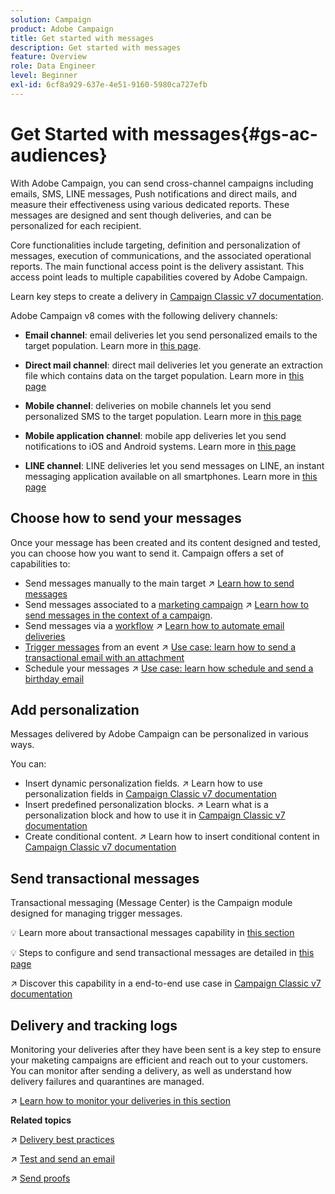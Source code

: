 ```yaml
---
solution: Campaign
product: Adobe Campaign
title: Get started with messages
description: Get started with messages
feature: Overview
role: Data Engineer
level: Beginner
exl-id: 6cf8a929-637e-4e51-9160-5980ca727efb
---
```

# Get Started with messages{#gs-ac-audiences}

With Adobe Campaign, you can send cross-channel campaigns including emails, SMS, LINE messages, Push notifications and direct mails, and measure their effectiveness using various dedicated reports. These messages are designed and sent though deliveries, and can be personalized for each recipient.

Core functionalities include targeting, definition and personalization of messages, execution of communications, and the associated operational reports. The main functional access point is the delivery assistant. This access point leads to multiple capabilities covered by Adobe Campaign.

Learn key steps to create a delivery in [Campaign Classic v7 documentation](https://experienceleague.adobe.com/docs/campaign-classic/using/sending-messages/key-steps-when-creating-a-delivery/steps-about-delivery-creation-steps.html).

Adobe Campaign v8 comes with the following delivery channels:

* **Email channel**: email deliveries let you send personalized emails to the target population. Learn more in [this page](../send/email.md).

* **Direct mail channel**: direct mail deliveries let you generate an extraction file which contains data on the target population.  Learn more in [this page](../send/direct-mail.md)

* **Mobile channel**: deliveries on mobile channels let you send personalized SMS to the target population.  Learn more in [this page](../send/sms.md)

* **Mobile application channel**: mobile app deliveries let you send notifications to iOS and Android systems.  Learn more in [this page](../send/push.md)

* **LINE channel**: LINE deliveries let you send messages on LINE, an instant messaging application available on all smartphones. Learn more in [this page](../send/line.md)

## Choose how to send your messages 

Once your message has been created and its content designed and tested, you can choose how you want to send it. Campaign offers a set of capabilities to:

* Send messages manually to the main target
    :arrow_upper_right: [Learn how to send messages](https://experienceleague.adobe.com/docs/campaign-classic/using/sending-messages/sending-emails/sending-an-email/sending-messages.html)
* Send messages associated to a [marketing campaign](https://experienceleague.adobe.com/docs/campaign-classic/using/orchestrating-campaigns/orchestrate-campaigns/setting-up-marketing-campaigns.html)
    :arrow_upper_right: [Learn how to send messages in the context of a campaign](https://experienceleague.adobe.com/docs/campaign-classic/using/orchestrating-campaigns/orchestrate-campaigns/marketing-campaign-deliveries.html).
* Send messages via a [workflow](https://experienceleague.adobe.com/docs/campaign-classic/using/automating-with-workflows/introduction/about-workflows.html)
    :arrow_upper_right: [Learn how to automate email deliveries](https://experienceleague.adobe.com/docs/campaign-classic/using/automating-with-workflows/action-activities/delivery.html)
* [Trigger messages](https://experienceleague.adobe.com/docs/campaign-classic/using/transactional-messaging/introduction/about-transactional-messaging.html) from an event
    :arrow_upper_right: [Use case: learn how to send a transactional email with an attachment](https://experienceleague.adobe.com/docs/campaign-classic/using/transactional-messaging/use-case/transactional-email-with-attachments.html)
* Schedule your messages
    :arrow_upper_right: [Use case: learn how schedule and send a birthday email](https://experienceleague.adobe.com/docs/campaign-classic/using/automating-with-workflows/use-cases/deliveries/sending-a-birthday-email.html?)


## Add personalization

Messages delivered by Adobe Campaign can be personalized in various ways. 

You can:

* Insert dynamic personalization fields. 
    :arrow_upper_right: Learn how to use personalization fields in [Campaign Classic v7 documentation](https://experienceleague.adobe.com/docs/campaign-classic/using/sending-messages/personalizing-deliveries/personalization-fields.html)
* Insert predefined personalization blocks. 
    :arrow_upper_right: Learn what is a personalization block and how to use it in [Campaign Classic v7 documentation](https://experienceleague.adobe.com/docs/campaign-classic/using/sending-messages/personalizing-deliveries/personalization-blocks.html)
* Create conditional content. 
    :arrow_upper_right: Learn how to insert conditional content in [Campaign Classic v7 documentation](https://experienceleague.adobe.com/docs/campaign-classic/using/sending-messages/personalizing-deliveries/conditional-content.html)

## Send transactional messages

Transactional messaging (Message Center) is the Campaign module designed for managing trigger messages. 

:bulb: Learn more about transactional messages capability in [this section](../dev/architecture.md#transac-msg-archi)

:bulb: Steps to configure and send transactional messages are detailed in [this page](../send/transactional.md)

:arrow_upper_right: Discover this capability in a end-to-end use case in [Campaign Classic v7 documentation](https://experienceleague.adobe.com/docs/campaign-classic/using/transactional-messaging/use-case/transactional-email-with-attachments.html?lang=en#transactional-messaging)

## Delivery and tracking logs

Monitoring your deliveries after they have been sent is a key step to ensure your maketing campaigns are efficient and reach out to your customers. You can monitor after sending a delivery, as well as understand how delivery failures and quarantines are managed.

:arrow_upper_right: [Learn how to monitor your deliveries in this section](https://experienceleague.adobe.com/docs/campaign-classic/using/sending-messages/monitoring-deliveries/about-delivery-monitoring.html?lang=en#sending-messages)


**Related topics**

:arrow_upper_right:  [Delivery best practices](https://experienceleague.adobe.com/docs/campaign-classic/using/sending-messages/key-steps-when-creating-a-delivery/delivery-bestpractices/delivery-best-practices.html)

:arrow_upper_right:  [Test and send an email](https://experienceleague.adobe.com/docs/campaign-classic/using/sending-messages/sending-emails/sending-an-email/sending-messages.html)

:arrow_upper_right:  [Send proofs](https://experienceleague.adobe.com/docs/campaign-classic/using/sending-messages/key-steps-when-creating-a-delivery/steps-validating-the-delivery.html)
